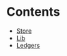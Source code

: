 

# Contents
- [Store](Ledgers.sol/struct.Store.md)
- [Lib](Ledgers.sol/library.Lib.md)
- [Ledgers](Ledgers.sol/contract.Ledgers.md)
